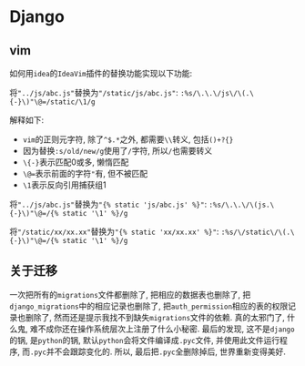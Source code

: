 # Django

## vim

如何用`idea`的`IdeaVim`插件的替换功能实现以下功能:

将`"../js/abc.js"`替换为`"/static/js/abc.js"`: `:%s/\.\.\/js\/\(.\{-}\)"\@=/static/\1/g`

解释如下:
* `vim`的正则元字符, 除了`^$.*`之外, 都需要`\\`转义, 包括`()+?{}`
* 因为替换`:s/old/new/g`使用了`/`字符, 所以`/`也需要转义
* `\{-}`表示匹配0或多, 懒惰匹配
* `\@=`表示前面的字符`"`有, 但不被匹配
* `\1`表示反向引用捕获组1

将`"../js/abc.js"`替换为`"{% static 'js/abc.js' %}"`: `:%s/\.\.\/\(js.\{-}\)"\@=/{% static '\1' %}/g`

将`"/static/xx/xx.xx"`替换为`"{% static 'xx/xx.xx' %}"`: `:%s/\/static\/\(.\{-}\)"\@=/{% static '\1' %}/g`

## 关于迁移

一次把所有的`migrations`文件都删除了, 把相应的数据表也删除了, 把`django_migrations`中的相应记录也删除了, 把`auth_permission`相应的表的权限记录也删除了, 然而还是提示我找不到缺失`migrations`文件的依赖. 真的太邪门了, 什么鬼, 难不成你还在操作系统层次上注册了什么小秘密. 最后的发现, 这不是`django`的锅, 是`python`的锅, 默认`python`会将文件编译成`.pyc`文件, 并使用此文件运行程序, 而`.pyc`并不会跟踪变化的. 所以, 最后把`.pyc`全删除掉后, 世界重新变得美好.
